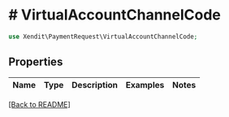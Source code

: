 # # VirtualAccountChannelCode


```php
use Xendit\PaymentRequest\VirtualAccountChannelCode;
```

## Properties

Name | Type | Description | Examples | Notes
------------ | ------------- | ------------- | ------------- | ------------- 

[[Back to README]](../../README.md)
